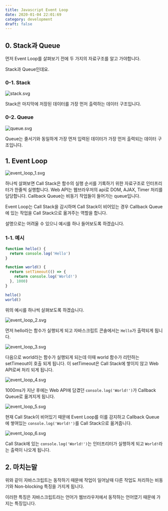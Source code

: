 ```yaml
---
title: Javascript Event Loop
date: 2020-01-04 22:01:69
category: development
draft: false
---
```


## 0. Stack과 Queue

먼저 Event Loop를 살펴보기 전에 두 가지의 자료구조를 알고 가야합니다.

Stack과 Queue인데요.

### 0-1. Stack

![stack.svg](./images/Javascript_Event_Loop/stack.svg)

Stack은 마지막에 저장된 데이터를 가장 먼저 출력하는 데이터 구조입니다.

### 0-2. Queue

![queue.svg](./images/Javascript_Event_Loop/queue.svg)

Queue는 줄서기와 동일하게 가장 먼저 입력된 데이터가 가장 먼저 출력되는 데이터 구조입니다.

## 1. Event Loop

![event_loop_1.svg](./images/Javascript_Event_Loop/event_loop_1.svg)

하나씩 살펴보면 Call Stack은 함수의 실행 순서를 기록하기 위한 자료구조로 인터프리터가 한줄씩 실행합니다.
Web API는 웹브라우저의 api로 DOM, AJAX, Timer 처리를 담당합니다.
Callback Queue는 비동기 작업들이 들어가는 queue입니다.

Event Loop는 Call Stack을 감시하며 Call Stack이 비어있는 경우 Callback Queue에 있는 작업을 Call Stack으로 옮겨주는 역할을 합니다.

설명으로는 어려울 수 있으니 예시를 하나 들어보도록 하겠습니다.

### 1-1. 예시

```js
function hello() {
  return console.log('Hello')
}

function world() {
  return setTimeout(() => {
    return console.log('World!')
  }, 1000)
}

hello()
world()
```

위의 예시를 하나씩 살펴보도록 하겠습니다.

![event_loop_2.svg](./images/Javascript_Event_Loop/event_loop_2.svg)

먼저 hello라는 함수가 실행되게 되고 자바스크립트 콘솔에서는 `Hello`가 출력되게 됩니다.

![event_loop_3.svg](./images/Javascript_Event_Loop/event_loop_3.svg)

다음으로 world라는 함수가 실행되게 되는데 이때 world 함수가 리턴하는 setTimeout이 호출 되게 됩니다.
이 setTimeout은 Call Stack에 쌓이지 않고 Web API로써 처리 되게 됩니다.

![event_loop_4.svg](./images/Javascript_Event_Loop/event_loop_4.svg)

1000ms가 지난 후에는 Web API에 담겼던 `console.log('World!')`가 Callback Queue로 옮겨지게 됩니다.

![event_loop_5.svg](./images/Javascript_Event_Loop/event_loop_5.svg)

현재 Call Stack이 비어있기 때문에 Event Loop를 이를 감지하고 Callback Queue에 쌓여있는 `console.log('World!')`를 Call Stack으로 옮겨줍니다.

![event_loop_6.svg](./images/Javascript_Event_Loop/event_loop_6.svg)

Call Stack에 있는 `console.log('World!')`는 인터프리터가 실행하게 되고 `World!`라는 출력이 나오게 됩니다.

## 2. 마치는말

위와 같이 자바스크립트는 동작하기 때문에 작업이 일어날때 다른 작업도 처리하는 비동기와 Non-blocking 특징을 가지게 됩니다.

이러한 특징은 자바스크립트라는 언어가 웹브라우저에서 동작하는 언어였기 때문에 가지는 특징입니다.
